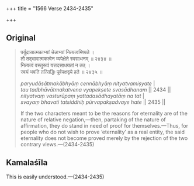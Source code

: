 +++
title = "1566 Verse 2434-2435"

+++
## Original 
>
> पर्युदासात्मकाभ्यां चेन्नाभ्यां नित्यत्वमिष्यते ।  
> तौ तद्भावात्मकत्वेन व्यपेक्षेते स्वसाधनम् ॥ २४३४ ॥  
> नित्यत्वं वस्तुरूपं यत्तदसाधयतां न तत् ।  
> स्वयं भवति तत्सिद्धिः पूर्वपक्षद्वये हते ॥ २४३५ ॥ 
>
> *paryudāsātmakābhyāṃ cennābhyāṃ nityatvamiṣyate* \|  
> *tau tadbhāvātmakatvena vyapekṣete svasādhanam* \|\| 2434 \|\|  
> *nityatvaṃ vasturūpaṃ yattadasādhayatāṃ na tat* \|  
> *svayaṃ bhavati tatsiddhiḥ pūrvapakṣadvaye hate* \|\| 2435 \|\| 
>
> If the two characters meant to be the reasons for eternality are of the nature of relative negation,—then, partaking of the nature of affirmation, they do stand in need of proof for themselves.—Thus, for people who do not wish to prove ‘eternality’ as a real entity, the said eternality does not become proved merely by the rejection of the two contrary views.—(2434-2435)



## Kamalaśīla

This is easily understood.—(2434-2435)


